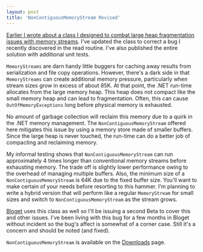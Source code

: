```yaml
---
layout: post
title: 'NonContiguousMemoryStream Revised'
---
```

[Earlier I wrote about a class I designed to combat large heap fragmentation issues with memory streams](/blog/post/2007/12/27/noncontiguousmemorystream-in-net). I've updated the class to correct a bug I recently discovered in the read routine. I've also published the entire solution with additional unit tests.

`MemoryStreams` are darn handy little buggers for caching away results from serialization and file copy operations. However, there's a dark side in that `MemoryStreams` can create additional memory pressure, particularly when stream sizes grow in excess of about 85K. At that point, the .NET run-time allocates from the large memory heap. This heap does not compact like the small memory heap and can lead to fragmentation. Often, this can cause `OutOfMemoryExceptions` long before physical memory is exhausted.

No amount of garbage collection will reclaim this memory due to a quirk in the .NET memory management. The `NonContiguousMemoryStream` offered here mitigates this issue by using a memory store made of smaller buffers. Since the large heap is never touched, the run-time can do a better job of compacting and reclaiming memory.

My informal testing shows that `NonContiguousMemoryStream` can run approximately 4 times longer than conventional memory streams before exhausting memory. The trade off is slightly lower performance owing to the overhead of managing multiple buffers. Also, the minimum size of a `NonContiguousMemoryStream` is 64K due to the fixed buffer size. You'll want to make certain of your needs before resorting to this hammer. I'm planning to write a hybrid version that will perform like a regular `MemoryStream` for small sizes and switch to `NonContiguousMemoryStream` as the stream grows.

[Bloget](/bloget) uses this class as well so I'll be issuing a second Beta to cover this and other issues. I've been living with this bug for a few months in Bloget without incident so the bug's affect is somewhat of a corner case. Still it's a concern and should be noted (and fixed).

`NonContiguousMemoryStream` is available on the [Downloads](/downloads) page.
    